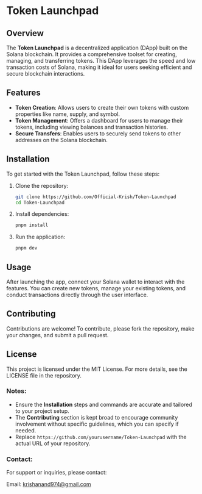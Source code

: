 # Token Launchpad

## Overview
The **Token Launchpad** is a decentralized application (DApp) built on the Solana blockchain. It provides a comprehensive toolset for creating, managing, and transferring tokens. This DApp leverages the speed and low transaction costs of Solana, making it ideal for users seeking efficient and secure blockchain interactions.

## Features
- **Token Creation**: Allows users to create their own tokens with custom properties like name, supply, and symbol.
- **Token Management**: Offers a dashboard for users to manage their tokens, including viewing balances and transaction histories.
- **Secure Transfers**: Enables users to securely send tokens to other addresses on the Solana blockchain.

## Installation
To get started with the Token Launchpad, follow these steps:
1. Clone the repository:
   ```bash
   git clone https://github.com/Official-Krish/Token-Launchpad
   cd Token-Launchpad
2. Install dependencies:
   ```bash
   pnpm install
3. Run the application:
   ```bash
   pnpm dev

## Usage
After launching the app, connect your Solana wallet to interact with the features. You can create new tokens, manage your existing tokens, and conduct transactions directly through the user interface.

## Contributing
Contributions are welcome! To contribute, please fork the repository, make your changes, and submit a pull request.

## License
This project is licensed under the MIT License. For more details, see the LICENSE file in the repository.


### Notes:
- Ensure the **Installation** steps and commands are accurate and tailored to your project setup.
- The **Contributing** section is kept broad to encourage community involvement without specific guidelines, which you can specify if needed.
- Replace `https://github.com/yourusername/Token-Launchpad` with the actual URL of your repository.

### Contact:
For support or inquiries, please contact:

Email: krishanand974@gmail.com